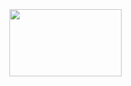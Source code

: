 <img src="https://encrypted-tbn0.gstatic.com/images?q=tbn:ANd9GcQnym7TfCzYTVt0Podb5dYBjF5U7lmJaLt_gA&usqp=CAU" height="120" width="200"/>
